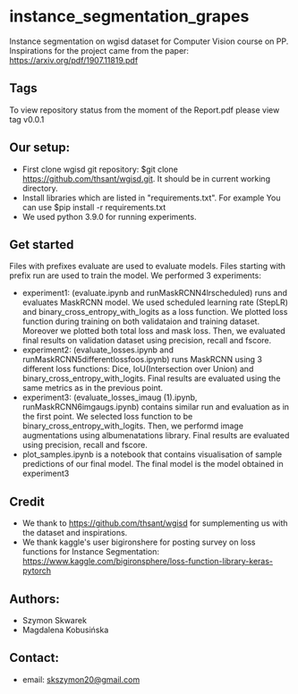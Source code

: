 # instance_segmentation_grapes
Instance segmentation on wgisd dataset for Computer Vision course on PP.
Inspirations for the project came from the paper: https://arxiv.org/pdf/1907.11819.pdf

## Tags
To view repository status from the moment of the Report.pdf please view tag v0.0.1

## Our setup:
 - First clone wgisd git repository: $git clone https://github.com/thsant/wgisd.git. It should be in current working directory.
 - Install libraries which are listed in "requirements.txt". For example You can use $pip install -r requirements.txt
 - We used python 3.9.0 for running experiments.

## Get started
Files with prefixes evaluate are used to evaluate models. Files starting with prefix run are used to train the model. We performed 3 experiments:
 - experiment1: (evaluate.ipynb and runMaskRCNN4lrscheduled) runs and evaluates MaskRCNN model. We used scheduled learning rate (StepLR) and binary_cross_entropy_with_logits as a loss function. We plotted loss function during training on both validataion and training dataset. Moreover we plotted both total loss and mask loss. Then, we evaluated final results on validation dataset using precision, recall and fscore. 
 - experiment2: (evaluate_losses.ipynb and runMaskRCNN5differentlossfoos.ipynb) runs MaskRCNN using 3 different loss functions: Dice, IoU(Intersection over Union) and binary_cross_entropy_with_logits. Final results are evaluated using the same metrics as in the previous point.
 - experiment3: (evaluate_losses_imaug (1).ipynb, runMaskRCNN6imgaugs.ipynb) contains similar run and evaluation as in the first point. We selected loss function to be binary_cross_entropy_with_logits. Then, we performd image augmentations using albumenatations library. Final results are evaluated using precision, recall and fscore.
 - plot_samples.ipynb is a notebook that contains visualisation of sample predictions of our final model. The final model is the model obtained in experiment3
 
## Credit
 - We thank to https://github.com/thsant/wgisd for sumplementing us with the dataset and inspirations.
 - We thank kaggle's user bigironshere for posting survey on loss functions for Instance Segmentation: https://www.kaggle.com/bigironsphere/loss-function-library-keras-pytorch

## Authors:
 - Szymon Skwarek
 - Magdalena Kobusińska

## Contact:
 - email: skszymon20@gmail.com
